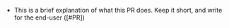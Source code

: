 - This is a brief explanation of what this PR does. Keep it short, and write for the end-user ([#PR])